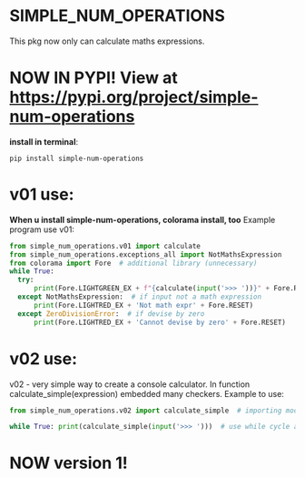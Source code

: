 # SIMPLE_NUM_OPERATIONS
This pkg now only can calculate maths expressions.

# NOW IN PYPI! View at https://pypi.org/project/simple-num-operations
**install in terminal**:
 ```terminal
 pip install simple-num-operations
 ```

# v01 use:
  **When u install simple-num-operations, colorama install, too**
  Example program use v01:
  ```python
  from simple_num_operations.v01 import calculate
  from simple_num_operations.exceptions_all import NotMathsExpression
  from colorama import Fore  # additional library (unnecessary)
  while True:
    try:
        print(Fore.LIGHTGREEN_EX + f"{calculate(input('>>> '))}" + Fore.RESET)  # use while cycle and run function
    except NotMathsExpression:  # if input not a math expression
        print(Fore.LIGHTRED_EX + 'Not math expr' + Fore.RESET)
    except ZeroDivisionError:  # if devise by zero
        print(Fore.LIGHTRED_EX + 'Cannot devise by zero' + Fore.RESET)
  ```
# v02 use:
 v02 - very simple way to create a console calculator. In function calculate_simple(expression) embedded many checkers.
 Example to use:
  ```python
from simple_num_operations.v02 import calculate_simple  # importing module

while True: print(calculate_simple(input('>>> ')))  # use while cycle and run function

```

# NOW version 1!
